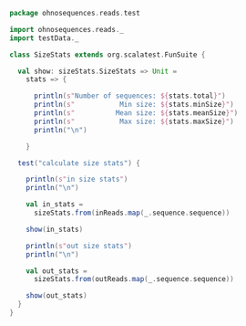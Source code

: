 
```scala
package ohnosequences.reads.test

import ohnosequences.reads._
import testData._

class SizeStats extends org.scalatest.FunSuite {

  val show: sizeStats.SizeStats => Unit =
    stats => {

      println(s"Number of sequences: ${stats.total}")
      println(s"           Min size: ${stats.minSize}")
      println(s"          Mean size: ${stats.meanSize}")
      println(s"           Max size: ${stats.maxSize}")
      println("\n")

    }

  test("calculate size stats") {

    println(s"in size stats")
    println("\n")

    val in_stats =
      sizeStats.from(inReads.map(_.sequence.sequence))

    show(in_stats)

    println(s"out size stats")
    println("\n")

    val out_stats =
      sizeStats.from(outReads.map(_.sequence.sequence))

    show(out_stats)
  }
}

```




[test/scala/QualityStats.scala]: QualityStats.scala.md
[test/scala/testData.scala]: testData.scala.md
[test/scala/PositionStats.scala]: PositionStats.scala.md
[test/scala/BasicPreprocessing.scala]: BasicPreprocessing.scala.md
[test/scala/SizeStats.scala]: SizeStats.scala.md
[main/scala/positionStats.scala]: ../../main/scala/positionStats.scala.md
[main/scala/paired.scala]: ../../main/scala/paired.scala.md
[main/scala/preprocessing.scala]: ../../main/scala/preprocessing.scala.md
[main/scala/package.scala]: ../../main/scala/package.scala.md
[main/scala/qualityStats.scala]: ../../main/scala/qualityStats.scala.md
[main/scala/sizeStats.scala]: ../../main/scala/sizeStats.scala.md